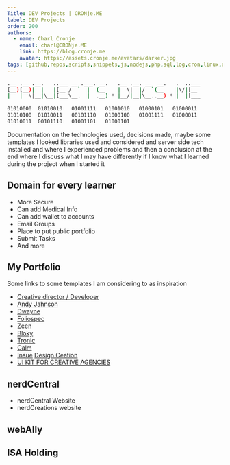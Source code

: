 ```yaml
---
Title: DEV Projects | CRONje.ME
label: DEV Projects
order: 200
authors:
  - name: Charl Cronje
    email: charl@CRONje.ME
    link: https://blog.cronje.me
    avatar: https://assets.cronje.me/avatars/darker.jpg
tags: [github,repos,scripts,snippets,js,nodejs,php,sql,log,cron,linux,automation]
---
```


```sh
.__ .__ .__.   ..___ __ .___. __.   .__ .__. __  __.   .  ..___
[__)[__)|  |   |[__ /  `  |  (__    |  \|  |/  `(__    |\/|[__ 
|   |  \|__|\__|[___\__.  |  .__) * |__/|__|\__..__) * |  |[___
                                                                                                             
01010000  01010010   01001111   01001010   01000101   01000011 
01010100  01010011   00101110   01000100   01001111   01000011 
01010011  00101110   01001101   01000101 
```

Documentation on the technologies used, decisions made, maybe some templates I looked libraries used and considered and server side tech installed and where I experienced problems and then a conclusion at the end where I discuss what I may have differently if I know what I learned during the project when I started it

## Domain for every learner

- More Secure
- Can add Medical Info
- Can add wallet to accounts
- Email Groups
- Place to put public portfolio
- Submit Tasks
- And more

## My Portfolio

Some links to some templates I am considering to as inspiration

- [Creative director / Developer](https://preview.webflow.com/preview/foliospec?utm_medium=preview_link&utm_source=designer&utm_content=foliospec&preview=cd9c4054305e4f2d39c9c8e3e9bcb62e&mode=preview)
- [Andy Jahnson](https://preview.webflow.com/preview/az-silhouette?utm_medium=preview_link&utm_source=designer&utm_content=az-silhouette&preview=56c667f8278f819428be15637cfe45e4&mode=preview)
- [Dwayne](https://preview.webflow.com/preview/dwayne-template-ecommerce?utm_medium=preview_link&utm_source=designer&utm_content=dwayne-template-ecommerce&preview=688c1e47b4c595c76b558de4605d744b&pageId=616e60e4616c3aa2bae1077d&workflow=preview)
- [Foliospec](https://preview.webflow.com/preview/foliospec?utm_medium=preview_link&utm_source=designer&utm_content=foliospec&preview=cd9c4054305e4f2d39c9c8e3e9bcb62e&mode=preview)
- [Zeen](https://preview.webflow.com/preview/zeen-template?utm_medium=preview_link&utm_source=designer&utm_content=zeen-template&preview=c0d316844aa27cc71e948b410f9c2dcd&workflow=preview)
- [Bloky](https://preview.webflow.com/preview/bloky?utm_medium=preview_link&utm_source=designer&utm_content=bloky&preview=5dfdd3693b832f88ce3d7c3f03f80582&workflow=preview)
- [Tronic](https://preview.webflow.com/preview/tronic-template?utm_medium=preview_link&utm_source=designer&utm_content=tronic-template&preview=35ad3c3a1f16cf7fb9f5fea22764ad77&workflow=preview)
- [Calm](https://preview.webflow.com/preview/calm-template?utm_medium=preview_link&utm_source=designer&utm_content=calm-template&preview=b838b5d15b8009ee2fbd46c9e3dab1ee&workflow=preview)
- [Insue](https://preview.webflow.com/preview/insue-template?utm_medium=preview_link&utm_source=designer&utm_content=insue-template&preview=bb19ace0f7b658a53c37cac01734ffe6&workflow=preview)
[Design Ceation](https://preview.webflow.com/preview/design-creation?utm_medium=preview_link&utm_source=designer&utm_content=design-creation&preview=eaea3586f4312dc3435efe89efa0eb69)
- [UI KIT FOR CREATIVE AGENCIES](https://preview.webflow.com/preview/micky-template?utm_medium=preview_link&utm_source=designer&utm_content=micky-template&preview=31de582abb9a5738f393835966ae9914&workflow=preview  )

## nerdCentral

- nerdCentral Website
- nerdCreations website

## webAlly

## ISA Holding








